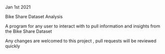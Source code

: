 Jan 1st 2021

Bike Share Dataset Analysis

A program for any user to interact with to pull information and insights from the Bike Share Dataset


Any changes are welcomed to this project , pull requests will be reviewed quickly 
